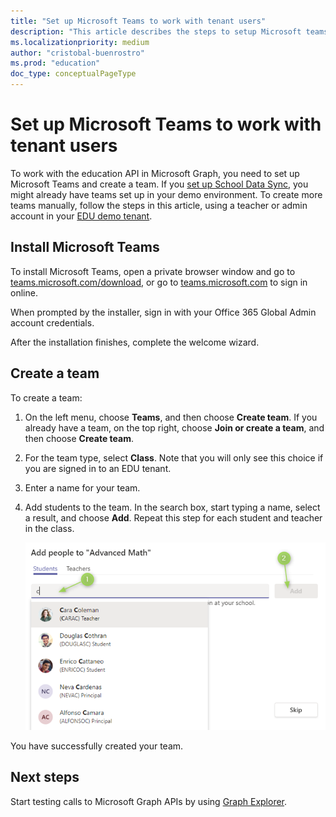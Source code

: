 ```yaml
---
title: "Set up Microsoft Teams to work with tenant users"
description: "This article describes the steps to setup Microsoft teams on your machine and use your tenant users."
ms.localizationpriority: medium
author: "cristobal-buenrostro"
ms.prod: "education"
doc_type: conceptualPageType
---
```


# Set up Microsoft Teams to work with tenant users

To work with the education API in Microsoft Graph, you need to set up Microsoft Teams and create a team. If you [set up School Data Sync](/graph/msgraph-onboarding-sds), you might already have teams set up in your demo environment. To create more teams manually, follow the steps in this article, using a teacher or admin account in your [EDU demo tenant](/graph/msgraph-onboarding-edutenant).

## Install Microsoft Teams

To install Microsoft Teams, open a private browser window and go to [teams.microsoft.com/download](https://teams.microsoft.com/download), or go to [teams.microsoft.com](https://teams.microsoft.com) to sign in online.

When prompted by the installer, sign in with your Office 365 Global Admin account credentials.

After the installation finishes, complete the welcome wizard.

## Create a team

To create a team:

1. On the left menu, choose **Teams**, and then choose **Create team**. If you already have a team, on the top right, choose **Join or create a team**, and then choose **Create team**.

2. For the team type, select **Class**. Note that you will only see this choice if you are signed in to an EDU tenant.

3. Enter a name for your team.

4. Add students to the team. In the search box, start typing a name, select a result, and choose **Add**. Repeat this step for each student and teacher in the class.

   ![Screenshot of the add people box with a name selected](./images/msgraph-onboarding/teams6-people.png)

You have successfully created your team.

## Next steps

Start testing calls to Microsoft Graph APIs by using [Graph Explorer](/graph/msgraph-onboarding-graphexplorer).